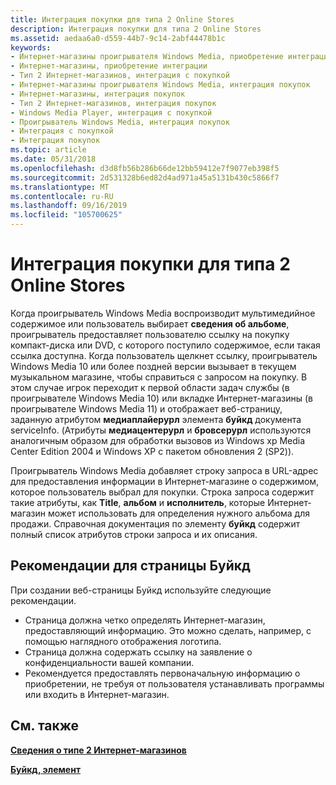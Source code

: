 ```yaml
---
title: Интеграция покупки для типа 2 Online Stores
description: Интеграция покупки для типа 2 Online Stores
ms.assetid: aedaa6a0-d559-44b7-9c14-2abf44478b1c
keywords:
- Интернет-магазины проигрывателя Windows Media, приобретение интеграции
- Интернет-магазины, приобретение интеграции
- Тип 2 Интернет-магазинов, интеграция с покупкой
- Интернет-магазины проигрывателя Windows Media, интеграция покупок
- Интернет-магазины, интеграция покупок
- Тип 2 Интернет-магазинов, интеграция покупок
- Windows Media Player, интеграция с покупкой
- Проигрыватель Windows Media, интеграция покупок
- Интеграция с покупкой
- Интеграция покупок
ms.topic: article
ms.date: 05/31/2018
ms.openlocfilehash: d3d8fb56b286b66de12bb59412e7f9077eb398f5
ms.sourcegitcommit: 2d531328b6ed82d4ad971a45a5131b430c5866f7
ms.translationtype: MT
ms.contentlocale: ru-RU
ms.lasthandoff: 09/16/2019
ms.locfileid: "105700625"
---
```

# <a name="purchase-integration-for-type-2-online-stores"></a>Интеграция покупки для типа 2 Online Stores

Когда проигрыватель Windows Media воспроизводит мультимедийное содержимое или пользователь выбирает **сведения об альбоме**, проигрыватель предоставляет пользователю ссылку на покупку компакт-диска или DVD, с которого поступило содержимое, если такая ссылка доступна. Когда пользователь щелкнет ссылку, проигрыватель Windows Media 10 или более поздней версии вызывает в текущем музыкальном магазине, чтобы справиться с запросом на покупку. В этом случае игрок переходит к первой области задач службы (в проигрывателе Windows Media 10) или вкладке Интернет-магазины (в проигрывателе Windows Media 11) и отображает веб-страницу, заданную атрибутом **медиаплайерурл** элемента **буйкд** документа serviceInfo. (Атрибуты **медиацентерурл** и **бровсерурл** используются аналогичным образом для обработки вызовов из Windows xp Media Center Edition 2004 и Windows XP с пакетом обновления 2 (SP2)).

Проигрыватель Windows Media добавляет строку запроса в URL-адрес для предоставления информации в Интернет-магазине о содержимом, которое пользователь выбрал для покупки. Строка запроса содержит такие атрибуты, как **Title**, **альбом** и **исполнитель**, которые Интернет-магазин может использовать для определения нужного альбома для продажи. Справочная документация по элементу **буйкд** содержит полный список атрибутов строки запроса и их описания.

## <a name="guidelines-for-the-buycd-page"></a>Рекомендации для страницы Буйкд

При создании веб-страницы Буйкд используйте следующие рекомендации.

-   Страница должна четко определять Интернет-магазин, предоставляющий информацию. Это можно сделать, например, с помощью наглядного отображения логотипа.
-   Страница должна содержать ссылку на заявление о конфиденциальности вашей компании.
-   Рекомендуется предоставлять первоначальную информацию о приобретении, не требуя от пользователя устанавливать программы или входить в Интернет-магазин.

## <a name="related-topics"></a>См. также

<dl> <dt>

[**Сведения о типе 2 Интернет-магазинов**](about-type-2-online-stores.md)
</dt> <dt>

[**Буйкд, элемент**](buycd-element.md)
</dt> </dl>

 

 




